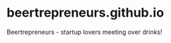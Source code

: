 beertrepreneurs.github.io
=========================

Beertrepreneurs - startup lovers meeting over drinks!
